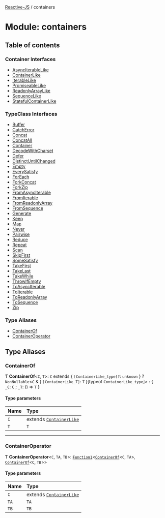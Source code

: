 [Reactive-JS](../README.md) / containers

# Module: containers

## Table of contents

### Container Interfaces

- [AsyncIterableLike](../interfaces/containers.AsyncIterableLike.md)
- [ContainerLike](../interfaces/containers.ContainerLike.md)
- [IterableLike](../interfaces/containers.IterableLike.md)
- [PromiseableLike](../interfaces/containers.PromiseableLike.md)
- [ReadonlyArrayLike](../interfaces/containers.ReadonlyArrayLike.md)
- [SequenceLike](../interfaces/containers.SequenceLike.md)
- [StatefulContainerLike](../interfaces/containers.StatefulContainerLike.md)

### TypeClass Interfaces

- [Buffer](../interfaces/containers.Buffer.md)
- [CatchError](../interfaces/containers.CatchError.md)
- [Concat](../interfaces/containers.Concat.md)
- [ConcatAll](../interfaces/containers.ConcatAll.md)
- [Container](../interfaces/containers.Container.md)
- [DecodeWithCharset](../interfaces/containers.DecodeWithCharset.md)
- [Defer](../interfaces/containers.Defer.md)
- [DistinctUntilChanged](../interfaces/containers.DistinctUntilChanged.md)
- [Empty](../interfaces/containers.Empty.md)
- [EverySatisfy](../interfaces/containers.EverySatisfy.md)
- [ForEach](../interfaces/containers.ForEach.md)
- [ForkConcat](../interfaces/containers.ForkConcat.md)
- [ForkZip](../interfaces/containers.ForkZip.md)
- [FromAsyncIterable](../interfaces/containers.FromAsyncIterable.md)
- [FromIterable](../interfaces/containers.FromIterable.md)
- [FromReadonlyArray](../interfaces/containers.FromReadonlyArray.md)
- [FromSequence](../interfaces/containers.FromSequence.md)
- [Generate](../interfaces/containers.Generate.md)
- [Keep](../interfaces/containers.Keep.md)
- [Map](../interfaces/containers.Map.md)
- [Never](../interfaces/containers.Never.md)
- [Pairwise](../interfaces/containers.Pairwise.md)
- [Reduce](../interfaces/containers.Reduce.md)
- [Repeat](../interfaces/containers.Repeat.md)
- [Scan](../interfaces/containers.Scan.md)
- [SkipFirst](../interfaces/containers.SkipFirst.md)
- [SomeSatisfy](../interfaces/containers.SomeSatisfy.md)
- [TakeFirst](../interfaces/containers.TakeFirst.md)
- [TakeLast](../interfaces/containers.TakeLast.md)
- [TakeWhile](../interfaces/containers.TakeWhile.md)
- [ThrowIfEmpty](../interfaces/containers.ThrowIfEmpty.md)
- [ToAsyncIterable](../interfaces/containers.ToAsyncIterable.md)
- [ToIterable](../interfaces/containers.ToIterable.md)
- [ToReadonlyArray](../interfaces/containers.ToReadonlyArray.md)
- [ToSequence](../interfaces/containers.ToSequence.md)
- [Zip](../interfaces/containers.Zip.md)

### Type Aliases

- [ContainerOf](containers.md#containerof)
- [ContainerOperator](containers.md#containeroperator)

## Type Aliases

### ContainerOf

Ƭ **ContainerOf**<`C`, `T`\>: `C` extends { `[ContainerLike_type]?`: `unknown`  } ? `NonNullable`<`C` & { `[ContainerLike_T]`: `T`  }[typeof `ContainerLike_type`]\> : { `_C`: `C` ; `_T`: () => `T`  }

#### Type parameters

| Name | Type |
| :------ | :------ |
| `C` | extends [`ContainerLike`](../interfaces/containers.ContainerLike.md) |
| `T` | `T` |

___

### ContainerOperator

Ƭ **ContainerOperator**<`C`, `TA`, `TB`\>: [`Function1`](functions.md#function1)<[`ContainerOf`](containers.md#containerof)<`C`, `TA`\>, [`ContainerOf`](containers.md#containerof)<`C`, `TB`\>\>

#### Type parameters

| Name | Type |
| :------ | :------ |
| `C` | extends [`ContainerLike`](../interfaces/containers.ContainerLike.md) |
| `TA` | `TA` |
| `TB` | `TB` |
